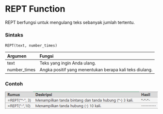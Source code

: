 # REPT Function

REPT berfungsi untuk mengulang teks sebanyak jumlah tertentu.

### Sintaks

```text
REPT(text, number_times)
```

| Argumen | Fungsi |
| :--- | :--- |
| text | Teks yang ingin Anda ulang. |
| number\_times | Angka positif yang menentukan berapa kali teks diulang. |

### Contoh

![](../.gitbook/assets/image%20%285%29.png)

